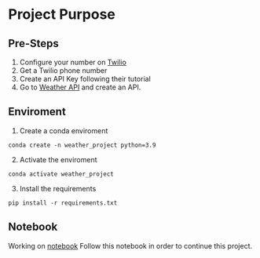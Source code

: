 # Project Purpose

## Pre-Steps
1. Configure your number on [Twilio](https://www.twilio.com/en-us)
2. Get a Twilio phone number
3. Create an API Key following their tutorial
4. Go to [Weather API](https://www.weatherapi.com/signup.aspx) and create an API.

## Enviroment
1. Create a conda enviroment
```
conda create -n weather_project python=3.9
```
2. Activate the enviroment
```
conda activate weather_project
```
3. Install the requirements
```
pip install -r requirements.txt
```
## Notebook
Working on [notebook](notebooks/notebook.ipynb)
Follow this notebook in order to continue this project.
